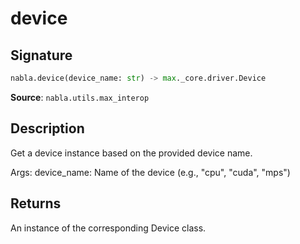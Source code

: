 # device

## Signature

```python
nabla.device(device_name: str) -> max._core.driver.Device
```

**Source**: `nabla.utils.max_interop`

## Description

Get a device instance based on the provided device name.

Args:
    device_name: Name of the device (e.g., "cpu", "cuda", "mps")

## Returns

An instance of the corresponding Device class.
